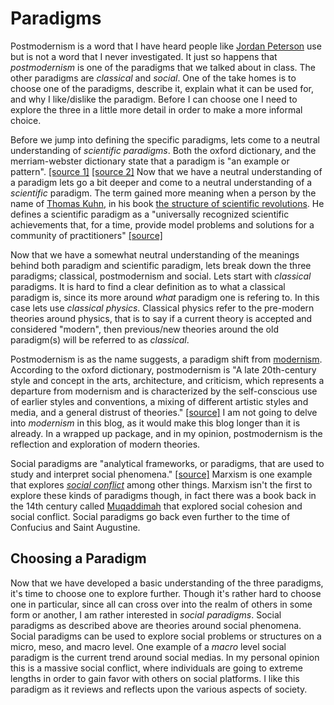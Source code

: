# Paradigms

Postmodernism is a word that I have heard people like [Jordan Peterson](https://en.wikipedia.org/wiki/Jordan_Peterson#Postmodernism_and_identity_politics) use but is not a word that I never investigated. It just so happens that *postmodernism* is one of the paradigms that we talked about in class. The other paradigms are *classical* and *social*. One of the take homes is to choose one of the paradigms, describe it, explain what it can be used for, and why I like/dislike the paradigm. Before I can choose one I need to explore the three in a little more detail in order to make a more informal choice. 

Before we jump into defining the specific paradigms, lets come to a neutral understanding of *scientific paradigms*. Both the oxford dictionary, and the merriam-webster dictionary state that a paradigm is "an example or pattern". [[source 1]](https://en.oxforddictionaries.com/definition/paradigm) [[source 2]](https://www.merriam-webster.com/dictionary/paradigm) Now that we have a neutral understanding of a paradigm lets go a bit deeper and come to a neutral understanding of a *scientific* paradigm. The term gained more meaning when a person by the name of [Thomas Kuhn](https://en.wikipedia.org/wiki/Thomas_Kuhn), in his book [the structure of scientific revolutions](https://en.wikipedia.org/wiki/The_Structure_of_Scientific_Revolutions). He defines a scientific paradigm as a "universally recognized scientific achievements that, for a time, provide model problems and solutions for a community of practitioners" [[source]](https://en.wikipedia.org/wiki/Paradigm#cite_note-9)

Now that we have a somewhat neutral understanding of the meanings behind both paradigm and scientific paradigm, lets break down the three paradigms; classical, postmodernism and social.
Lets start with *classical* paradigms. It is hard to find a clear definition as to what a classical paradigm is, since its more around *what* paradigm one is refering to. In this case lets use *classical physics*. Classical physics refer to the pre-modern theories around physics, that is to say if a current theory is accepted and considered "modern", then previous/new theories around the old paradigm(s) will be referred to as *classical*. 

Postmodernism is as the name suggests, a paradigm shift from [modernism](https://en.wikipedia.org/wiki/Modernism). According to the oxford dictionary, postmodernism is "A late 20th-century style and concept in the arts, architecture, and criticism, which represents a departure from modernism and is characterized by the self-conscious use of earlier styles and conventions, a mixing of different artistic styles and media, and a general distrust of theories." [[source]](https://en.oxforddictionaries.com/definition/postmodernism) I am not going to delve into *modernism* in this blog, as it would make this blog longer than it is already. In a wrapped up package, and in my opinion, postmodernism is the reflection and exploration of modern theories. 

Social paradigms are "analytical frameworks, or paradigms, that are used to study and interpret social phenomena." [[source]](https://en.wikipedia.org/wiki/Social_theory#cite_note-auto-1) Marxism is one example that explores [*social conflict*](https://en.wikipedia.org/wiki/Social_conflict) among other things. Marxism isn't the first to explore these kinds of paradigms though, in fact there was a book back in the 14th century called [Muqaddimah](https://en.wikipedia.org/wiki/Muqaddimah) that explored social cohesion and social conflict. Social paradigms go back even further to the time of Confucius and Saint Augustine.

## Choosing a Paradigm

Now that we have developed a basic understanding of the three paradigms, it's time to choose one to explore further. Though it's rather hard to choose one in particular, since all can cross over into the realm of others in some form or another, I am rather interested in *social paradigms*. Social paradigms as described above are theories around social phenomena. Social paradigms can be used to explore social problems or structures on a micro, meso, and macro level. One example of a *macro* level social paradigm is the current trend around social medias. In my personal opinion this is a massive social conflict, where individuals are going to extreme lengths in order to gain favor with others on social platforms. I like this paradigm as it reviews and reflects upon the various aspects of society.